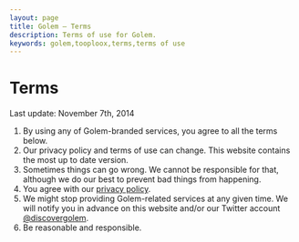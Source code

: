```yaml
---
layout: page
title: Golem – Terms
description: Terms of use for Golem.
keywords: golem,tooploox,terms,terms of use
---
```


# Terms

Last update: November 7th, 2014

1. By using any of Golem-branded services, you agree to all the terms below.
2. Our privacy policy and terms of use can change. This website contains the most up to date version.
3. Sometimes things can go wrong. We cannot be responsible for that, although we do our best to prevent bad things from happening.
4. You agree with our [privacy policy](/privacy).
5. We might stop providing Golem-related services at any given time. We will notify you in advance on this website and/or our Twitter account [@discovergolem](https://twitter.com/discovergolem).
6. Be reasonable and responsible.
